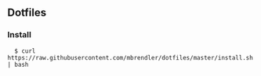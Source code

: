 ## Dotfiles

### Install

```
  $ curl https://raw.githubusercontent.com/mbrendler/dotfiles/master/install.sh | bash
```
